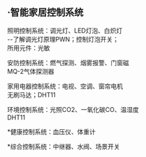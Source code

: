·智能家居控制系统  
--
照明控制系统：调光灯、LED灯泡、白炽灯    
--了解调光灯原理PWN；控制灯泡开关；  
所用元件：光敏  

安防控制系统：燃气探测、烟雾报警、门窗磁  
MQ-2气体探测器  

家用电器控制系统：电视、空调、窗帘电机  
无刷马达；DHT11  

环境控制系统：光照CO2、一氧化碳CO、温湿度  
DHT11  

*健康控制系统：血压仪、体重计  

*综合控制系统：中继器、水阀、场景开关  
